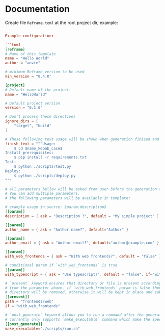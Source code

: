 Documentation
==========

Create file `Reframe.toml` at the root project dir, example:

```toml

Example configuration:

```toml
[reframe]
# Name of this template
name = "Hello World"
author = "anvie"

# minimum Reframe version to be used
min_version = "0.4.0"

[project]
# Default name of the project.
name = "HelloWorld"

# Default project version
version = "0.1.0"

# Don't process these directives
ignore_dirs = [
    "target", "build"
]

# These following text usage will be shown when generation finised and succeed.
finish_text = """Usage:
    $ cd $name_kebab_case$
Install prerequisites:
    $ pip install -r requirements.txt
Test:
    $ python ./scripts/test.py
Deploy:
    $ python ./scripts/deploy.py
"""

# all parameters bellow will be asked from user before the generation takes place.
# You can add multiple parameters.
# the following parameters will be available in template:

# example usage in source: $param.description$
[[param]]
description = { ask = "Description ?", default = "My simple project" }

[[param]]
author_name = { ask = "Author name?", default="Author" }

[[param]]
author_email = { ask = "Author email?", default="author@example.com" }

[[param]]
with_web_frontends = { ask = "With web frontends?", default = "false" }

# conditional param if `with_web_frontends` is true.
[[param]]
with_typescript = { ask = "Use typescript?", default = "false", if="with_web_frontends" }

# `present` keyword ensures that directory or file is present according to the condition
# from the parameter above, if `with_web_frontends` param is false then the `frontends/web`
# directory will be removed, otherwise it will be kept in place and subject to processing.
[[present]]
path = "frontends/web"
if = "with_web_frontends"

# `post_generate` keyword allows you to run a command after the generation is finished.
# currently only supports `make_executable` command which make the specific file executable.
[[post_generate]]
make_executable="./scripts/run.sh"
```
